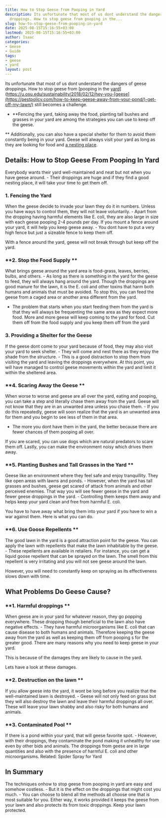 ```yaml
---
title: How to Stop Geese from Pooping in Yard
description: Its unfortunate that most of us dont understand the dangers of geese
  droppings. How to stop geese from pooping in the...
slug: how-to-stop-geese-from-pooping-in-yard
date: 2025-08-15T15:16:55+03:00
lastmod: 2025-08-15T15:16:55+03:00
author: Isaac
categories:
- Geese
- Guide
tags:
- geese
- yard
layout: post
---
```

Its unfortunate that most of us dont understand the dangers of geese droppings. How to stop geese from [pooping in the [yard](https://pestpolicy.com/average-yard-size/)](https://u.osu.edu/sustainability/2018/02/12/hey-you-[geese](https://pestpolicy.com/how-to-keep-geese-away-from-your-pond/)-get-off-my-lawn/) still becomes a challenge.

- **Fencing the yard, taking away the food, planting tall bushes and grasses in your yard are among the strategies you can use to keep off the geese.

** Additionally, you can also have a special shelter for them to avoid them constantly being in your yard. Geese will always visit your yard as long as they are looking for food and [a nesting place](https://pestpolicy.com/should-you-spray-your-yard-for-fleas/).

##  Details: How to Stop Geese From Pooping In Yard

Everybody wants their yard well-maintained and neat but not when you have geese around. - Their droppings are huge and if they find a good nesting place, it will take your time to get them off.

###  **1. Fencing the Yard**

When the geese decide to invade your lawn they do it in numbers. Unless you have ways to control them, they will not leave voluntarily. - Apart from the dropping having harmful elements like E. coli, they are also large in size with each geese pooping 2-4 pounds per day. If you mount a fence around your yard, it will help you keep geese away. - You dont have to put a very high fence but just a sizeable fence to keep them off.

With a fence around the yard, geese will not break through but keep off the yard.

###  **2. Stop the Food Supply **

What brings geese around the yard area is food-grass, leaves, berries, bulbs, and others. - As long as there is something in the yard for the geese to feed, they will always hang around the yard. Though the droppings are good manure for the lawn, it is the E. coli and other toxins that harm both humans and animals that must be avoided. To stop this, you can feed the geese from a caged area or another area different from the yard.

- The problem that starts when you start feeding them from the yard is that they will always be frequenting the same area as they expect more food. More and more geese will keep coming to the yard for food. Cut them off from the food supply and you keep them off from the yard

###  **3. Providing a Shelter for the Geese**

If the geese dont come to your yard because of food, they may also visit your yard to seek shelter. - They will come and nest there as they enjoy the shade from the structure. - This is a good distraction to stop them from visiting the yard and leaving the droppings everywhere. At this point, you will have managed to control geese movements within the yard and limit it within the sheltered area.

###  **4. Scaring Away the Geese **

When worse to worse and geese are all over the yard, eating and pooping, you can take a step and literally chase them away from the yard. Geese will not know that they are in an unwanted area unless you chase them. - If you do this repeatedly, geese will soon realize that the yard is an unwanted area for them and you begin to see less of them in that area.

- The more you dont have them in the yard, the better because there are fewer chances of them pooping all over.

If you are scared, you can use dogs which are natural predators to scare them off. Lastly, you can make the environment noisy which drives them away.

###  **5. Planting Bushes and Tall Grasses in the Yard **

Geese like an environment where they feel safe and enjoy tranquillity. They like open areas with lawns and ponds. - However, when the yard has tall grasses and bushes, geese get scared of attack from animals and other perceived enemies. That way you will see fewer geese in the yard and fewer geese droppings in the yard. - Controlling them keeps them away and helps keep your yard clean and free from harmful E. coli.

You have to have away what bring them into your yard if you have to win a war against them. Here is what you can do.

###  **6. Use Goose Repellents **

The good lawn in the yard is a good attraction point for the geese. You can apply the lawn with repellents that make the lawn inhabitable by the geese. - These repellents are available in retailers. For instance, you can get a liquid goose repellent that can be sprayed on the lawn. The smell from this repellent is very irritating and you will not see geese around the lawn.

However, you will need to constantly keep on spraying as its effectiveness slows down with time.

##  What Problems Do Geese Cause?

###  **1. Harmful droppings **

When geese are in your yard for whatever reason, they go popping everywhere. These dropping though beneficial to the lawn also have negative effects. - They have harmful microorganisms like E. coli that can cause disease to both humans and animals. Therefore keeping the geese away from the yard as well as keeping them off from pooping s for the greater good. There are many reasons why you need to keep geese in your yard.

This is because of the damages they are likely to cause in the yard.

Lets have a look at these damages.

###  **2. Destruction on the lawn **

If you allow geese into the yard, it wont be long before you realize that the well-maintained lawn is destroyed. - Geese will not only feed on grass but they will also destroy the lawn and leave their harmful droppings all over. These will leave your lawn shabby and also risky for both humans and animals.

###  **3. Contaminated Pool **

If there is a pond within your yard, that will geese favorite spot. - However, with their droppings, they contaminate the pond making it unhealthy for use even by other bids and animals. The droppings from geese are in large quantities and also with the presence of harmful E. coli and other microorganisms. Related: Spider Spray for Yard

##  In Summary

The techniques onhow to stop geese from pooping in yard are easy and somehow costless. - But it is the effect on the droppings that might cost you much. - You can choose to blend all the methods all choose one that is most suitable for you. Either way, it works provided it keeps the geese from your lawn and also protects its from toxic droppings. Keep your lawn protected.
